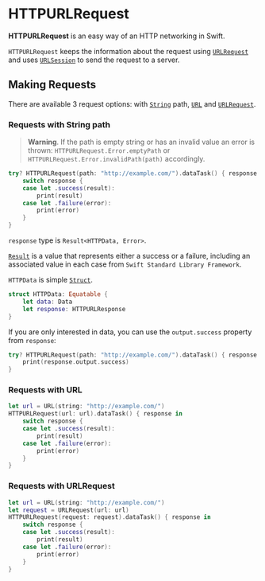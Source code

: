 # HTTPURLRequest

**HTTPURLRequest** is an easy way of an HTTP networking in Swift.

`HTTPURLRequest` keeps the information about the request using [`URLRequest`](https://developer.apple.com/documentation/foundation/urlrequest) and uses [`URLSession`](https://developer.apple.com/documentation/foundation/urlsession) to send the request to a server.

## Making Requests
There are available 3 request options: with [`String`](https://developer.apple.com/documentation/swift/string) path, [`URL`](https://developer.apple.com/documentation/foundation/url) and [`URLRequest`](https://developer.apple.com/documentation/foundation/urlrequest).
### Requests with String path
> **Warning**. If the path is empty string or has an invalid value an error is thrown: `HTTPURLRequest.Error.emptyPath` or `HTTPURLRequest.Error.invalidPath(path)` accordingly.
```swift
try? HTTPURLRequest(path: "http://example.com/").dataTask() { response in
    switch response {
    case let .success(result):
        print(result)
    case let .failure(error):
        print(error)
    }
}
```
`response` type is `Result<HTTPData, Error>`.

[`Result`](https://developer.apple.com/documentation/swift/result) is a value that represents either a success or a failure, including an associated value in each case from `Swift Standard Library Framework`.

`HTTPData` is simple [`Struct`](https://docs.swift.org/swift-book/LanguageGuide/ClassesAndStructures.html).
```swift
struct HTTPData: Equatable {
    let data: Data
    let response: HTTPURLResponse
}
```
If you are only interested in data, you can use the `output.success` property from `response`:
```swift
try? HTTPURLRequest(path: "http://example.com/").dataTask() { response in
    print(response.output.success)
}
```
### Requests with URL
```swift
let url = URL(string: "http://example.com/")
HTTPURLRequest(url: url).dataTask() { response in
    switch response {
    case let .success(result):
        print(result)
    case let .failure(error):
        print(error)
    }
}
```
### Requests with URLRequest
```swift
let url = URL(string: "http://example.com/")
let request = URLRequest(url: url)
HTTPURLRequest(request: request).dataTask() { response in
    switch response {
    case let .success(result):
        print(result)
    case let .failure(error):
        print(error)
    }
}
```